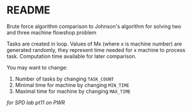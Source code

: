 # README
Brute force algorithm comparison to Johnson's algorithm for solving two and three machine flowshop problem

Tasks are created in loop. Values of Mx (where x is machine number) are generated randomly,
they represent time needed for x machine to process task.
Computation time available for later comparison.

You may want to change:
1. Number of tasks by changing `TASK_COUNT`
2. Minimal time for machine by changing `MIN_TIME`
3. Maximal time for machine by changing `MAX_TIME`

*for SPD lab pt11 on PWR*
